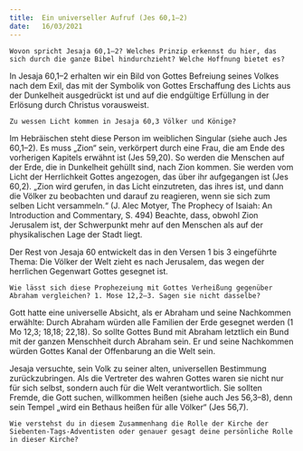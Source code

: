 ```yaml
---
title:  Ein universeller Aufruf (Jes 60,1–2)
date:   16/03/2021
---
```


`Wovon spricht Jesaja 60,1–2? Welches Prinzip erkennst du hier, das sich durch die ganze Bibel hindurchzieht? Welche Hoffnung bietet es?`

In Jesaja 60,1–2 erhalten wir ein Bild von Gottes Befreiung seines Volkes nach dem Exil, das mit der Symbolik von Gottes Erschaffung des Lichts aus der Dunkelheit ausgedrückt ist und auf die endgültige Erfüllung in der Erlösung durch Christus vorausweist.

`Zu wessen Licht kommen in Jesaja 60,3 Völker und Könige?`

Im Hebräischen steht diese Person im weiblichen Singular (siehe auch Jes 60,1–2). Es muss „Zion“ sein, verkörpert durch eine Frau, die am Ende des vorherigen Kapitels erwähnt ist (Jes 59,20). So werden die Menschen auf der Erde, die in Dunkelheit gehüllt sind, nach Zion kommen. Sie werden vom Licht der Herrlichkeit Gottes angezogen, das über ihr aufgegangen ist
(Jes 60,2). „Zion wird gerufen, in das Licht einzutreten, das ihres ist, und dann die Völker zu beobachten und darauf zu reagieren, wenn sie sich zum selben Licht versammeln.“ (J. Alec Motyer, The Prophecy of Isaiah: An Introduction and Commentary, S. 494) Beachte, dass, obwohl Zion Jerusalem ist, der Schwerpunkt mehr auf den Menschen als auf der physikalischen Lage der Stadt liegt.

Der Rest von Jesaja 60 entwickelt das in den Versen 1 bis 3 eingeführte Thema: Die Völker der Welt zieht es nach Jerusalem, das wegen der herrlichen Gegenwart Gottes gesegnet ist.

`Wie lässt sich diese Prophezeiung mit Gottes Verheißung gegenüber Abraham vergleichen? 1. Mose 12,2–3. Sagen sie nicht dasselbe?`

Gott hatte eine universelle Absicht, als er Abraham und seine Nachkommen erwählte: Durch Abraham würden alle Familien der Erde gesegnet werden
(1 Mo 12,3; 18,18; 22,18). So sollte Gottes Bund mit Abraham letztlich ein Bund mit der ganzen Menschheit durch Abraham sein. Er und seine Nachkommen würden Gottes Kanal der Offenbarung an die Welt sein.

Jesaja versuchte, sein Volk zu seiner alten, universellen Bestimmung zurückzubringen. Als die Vertreter des wahren Gottes waren sie nicht nur für sich selbst, sondern auch für die Welt verantwortlich. Sie sollten Fremde, die Gott suchen, willkommen heißen (siehe auch Jes 56,3–8), denn sein Tempel „wird ein Bethaus heißen für alle Völker“ (Jes 56,7).

`Wie verstehst du in diesem Zusammenhang die Rolle der Kirche der Siebenten-Tags-Adventisten oder genauer gesagt deine persönliche Rolle in dieser Kirche?`